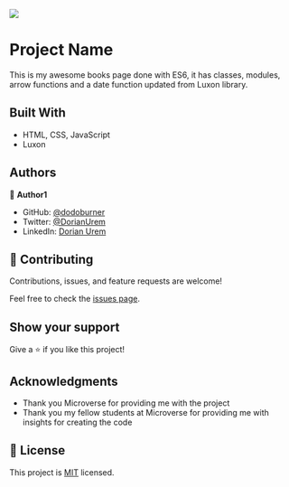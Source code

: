 ![](https://img.shields.io/badge/Microverse-blueviolet)

# Project Name

This is my awesome books page done with ES6, it has classes, modules, arrow functions and a date function updated from Luxon library.

## Built With

- HTML, CSS, JavaScript
- Luxon

## Authors

👤 **Author1**

- GitHub: [@dodoburner](https://github.com/dodoburner)
- Twitter: [@DorianUrem](https://twitter.com/DorianUrem)
- LinkedIn: [Dorian Urem](https://www.linkedin.com/in/dorian-urem-252baa237/)

## 🤝 Contributing

Contributions, issues, and feature requests are welcome!

Feel free to check the [issues page](../../issues/).

## Show your support

Give a ⭐️ if you like this project!

## Acknowledgments

- Thank you Microverse for providing me with the project
- Thank you my fellow students at Microverse for providing me with insights for creating the code

## 📝 License

This project is [MIT](./MIT.md) licensed.
